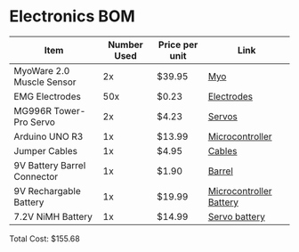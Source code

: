 # Electronics BOM

| Item | Number Used | Price per unit | Link |
| ----------- | ----------- | ----------- | ----------- | 
| MyoWare 2.0 Muscle Sensor | 2x | $39.95 | [Myo](https://www.sparkfun.com/products/21265) |
| EMG Electrodes | 50x | $0.23 | [Electrodes](https://a.co/d/15yUQxO) |
| MG996R Tower-Pro Servo | 2x | $4.23 | [Servos](https://a.co/d/eA75cuC) |
| Arduino UNO R3 | 1x | $13.99 | [Microcontroller](https://a.co/d/ghK3QBr) |
| Jumper Cables | 1x | $4.95 | [Cables](https://www.digikey.com/en/products/detail/adafruit-industries-llc/153/7241430?gQT=1) |
| 9V Battery Barrel Connector | 1x | $1.90 | [Barrel](https://a.co/d/j2BecS4) |
| 9V Rechargable Battery | 1x | $19.99 | [Microcontroller Battery](https://a.co/d/dlQaHtz) |
| 7.2V NiMH Battery | 1x | $14.99 | [Servo battery](https://a.co/d/7g7slMD) |

Total Cost: $155.68
